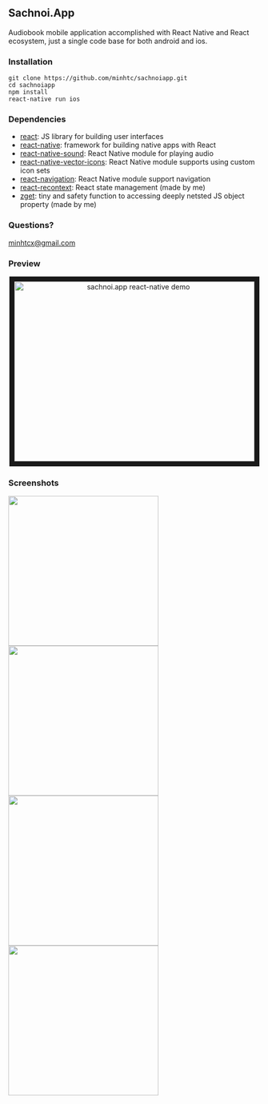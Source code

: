 ## Sachnoi.App

Audiobook mobile application accomplished with React Native and React ecosystem, just a single code base for both android and ios.

### Installation

    git clone https://github.com/minhtc/sachnoiapp.git
    cd sachnoiapp
    npm install
    react-native run ios

### Dependencies

- [react](https://github.com/facebook/react): JS library for building user interfaces
- [react-native](https://github.com/facebook/react-native): framework for building native apps with React
- [react-native-sound](https://github.com/zmxv/react-native-sound): React Native module for playing audio
- [react-native-vector-icons](https://github.com/oblador/react-native-vector-icons): React Native module supports using custom icon sets
- [react-navigation](https://github.com/react-navigation/react-navigation/): React Native module support navigation
- [react-recontext](https://github.com/minhtc/react-recontext): React state management (made by me)
- [zget](https://www.npmjs.com/package/zget): tiny and safety function to accessing deeply netsted JS object property (made by me)

### Questions?

minhtcx@gmail.com

### Preview

<center><a href="http://www.youtube.com/watch?feature=player_embedded&v=GT63VkgRins" target="_blank"><img src="http://img.youtube.com/vi/GT63VkgRins/0.jpg" alt="sachnoi.app react-native demo" width="480" height="360" border="10" /></a></center>

### Screenshots

<img src="https://raw.githubusercontent.com/minhtc/sachnoiapp/master/screenshots/ss1.png" width="300"> <img src="https://raw.githubusercontent.com/minhtc/sachnoiapp/master/screenshots/ss2.png" width="300">
<img src="https://raw.githubusercontent.com/minhtc/sachnoiapp/master/screenshots/ss3.png" width="300"> <img src="https://raw.githubusercontent.com/minhtc/sachnoiapp/master/screenshots/ss4.png" width="300">
